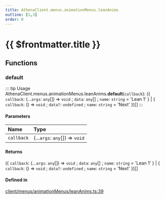 ```yaml
---
title: AthenaClient.menus.animationMenus.leanAnims
outline: [1,3]
order: 0
---
```


# {{ $frontmatter.title }}


## Functions

### default

::: tip Usage
AthenaClient.menus.animationMenus.leanAnims.**default**(`callback`): ({ `callback`: (...`args`: `any`[]) => `void` ; `data`: `any`[] ; `name`: `string` = 'Lean 1' } \| { `callback`: () => `void` ; `data?`: `undefined` ; `name`: `string` = 'Next' })[]
:::

#### Parameters

| Name | Type |
| :------ | :------ |
| `callback` | (...`args`: `any`[]) => `void` |

#### Returns

({ `callback`: (...`args`: `any`[]) => `void` ; `data`: `any`[] ; `name`: `string` = 'Lean 1' } \| { `callback`: () => `void` ; `data?`: `undefined` ; `name`: `string` = 'Next' })[]

#### Defined in

[client/menus/animationMenus/leanAnims.ts:39](https://github.com/Stuyk/altv-athena/blob/b7faa35/src/core/client/menus/animationMenus/leanAnims.ts#L39)
